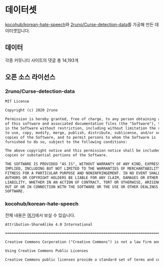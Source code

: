 # 데이터셋
[kocohub/korean-hate-speech](https://github.com/kocohub/korean-hate-speech)와 [2runo/Curse-detection-data](https://github.com/2runo/Curse-detection-data)를 가공해 만든 데이터셋입니다.

## 데이터
각종 커뮤니티 사이트의 댓글 총 14,193개

## 오픈 소스 라이선스
### 2runo/Curse-detection-data
```txt
MIT License

Copyright (c) 2020 2runo

Permission is hereby granted, free of charge, to any person obtaining a copy
of this software and associated documentation files (the "Software"), to deal
in the Software without restriction, including without limitation the rights
to use, copy, modify, merge, publish, distribute, sublicense, and/or sell
copies of the Software, and to permit persons to whom the Software is
furnished to do so, subject to the following conditions:

The above copyright notice and this permission notice shall be included in all
copies or substantial portions of the Software.

THE SOFTWARE IS PROVIDED "AS IS", WITHOUT WARRANTY OF ANY KIND, EXPRESS OR
IMPLIED, INCLUDING BUT NOT LIMITED TO THE WARRANTIES OF MERCHANTABILITY,
FITNESS FOR A PARTICULAR PURPOSE AND NONINFRINGEMENT. IN NO EVENT SHALL THE
AUTHORS OR COPYRIGHT HOLDERS BE LIABLE FOR ANY CLAIM, DAMAGES OR OTHER
LIABILITY, WHETHER IN AN ACTION OF CONTRACT, TORT OR OTHERWISE, ARISING FROM,
OUT OF OR IN CONNECTION WITH THE SOFTWARE OR THE USE OR OTHER DEALINGS IN THE
SOFTWARE.
```

### kocohub/korean-hate-speech
전체 내용은 [여기](https://github.com/kocohub/korean-hate-speech/blob/5ec095506aa777e68243044930fa336fa6bdf285/LICENSE.md)에서 보실 수 있습니다.
```txt
Attribution-ShareAlike 4.0 International

=======================================================================

Creative Commons Corporation ("Creative Commons") is not a law firm and does not provide legal services or legal advice. Distribution of Creative Commons public licenses does not create a lawyer-client or other relationship. Creative Commons makes its licenses and related information available on an "as-is" basis. Creative Commons gives no warranties regarding its licenses, any material licensed under their terms and conditions, or any related information. Creative Commons disclaims all liability for damages resulting from their use to the fullest extent possible.

Using Creative Commons Public Licenses

Creative Commons public licenses provide a standard set of terms and conditions that creators and other rights holders may use to share original works of authorship and other material subject to copyright and certain other rights specified in the public license below. The following considerations are for informational purposes only, are not exhaustive, and do not form part of our licenses.
```
